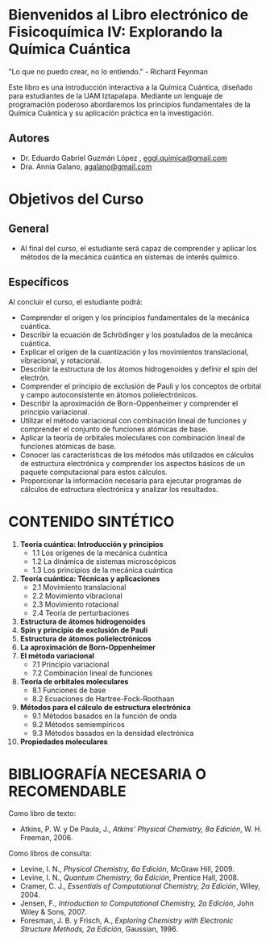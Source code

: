 # Bienvenidos al Libro electrónico de Fisicoquímica IV: Explorando la Química Cuántica

"Lo que no puedo crear, no lo entiendo." - Richard Feynman

Este libro es una introducción interactiva a la Química Cuántica, diseñado para estudiantes de la UAM Iztapalapa. Mediante un lenguaje de programación poderoso abordaremos los principios fundamentales de la Química Cuántica y su aplicación práctica en la investigación.

## Autores

- Dr. Eduardo Gabriel Guzmán López , eggl.quimica@gmail.com
- Dra. Annia Galano, agalano@gmail.com

# Objetivos del Curso

## General

- Al final del curso, el estudiante será capaz de comprender y aplicar los métodos de la mecánica cuántica en sistemas de interés químico.

## Específicos

Al concluir el curso, el estudiante podrá:

- Comprender el origen y los principios fundamentales de la mecánica cuántica.
- Describir la ecuación de Schrödinger y los postulados de la mecánica cuántica.
- Explicar el origen de la cuantización y los movimientos translacional, vibracional, y rotacional.
- Describir la estructura de los átomos hidrogenoides y definir el spin del electrón.
- Comprender el principio de exclusión de Pauli y los conceptos de orbital y campo autoconsistente en átomos polielectrónicos.
- Describir la aproximación de Born-Oppenheimer y comprender el principio variacional.
- Utilizar el método variacional con combinación lineal de funciones y comprender el conjunto de funciones atómicas de base.
- Aplicar la teoría de orbitales moleculares con combinación lineal de funciones atómicas de base.
- Conocer las características de los métodos más utilizados en cálculos de estructura electrónica y comprender los aspectos básicos de un paquete computacional para estos cálculos.
- Proporcionar la información necesaria para ejecutar programas de cálculos de estructura electrónica y analizar los resultados.

# CONTENIDO SINTÉTICO

1. **Teoría cuántica: Introducción y principios**
   - 1.1 Los orígenes de la mecánica cuántica
   - 1.2 La dinámica de sistemas microscópicos
   - 1.3 Los principios de la mecánica cuántica
2. **Teoría cuántica: Técnicas y aplicaciones**
   - 2.1 Movimiento translacional
   - 2.2 Movimiento vibracional
   - 2.3 Movimiento rotacional
   - 2.4 Teoría de perturbaciones
3. **Estructura de átomos hidrogenoides**
4. **Spin y principio de exclusión de Pauli**
5. **Estructura de átomos polielectrónicos**
6. **La aproximación de Born-Oppenheimer**
7. **El método variacional**
   - 7.1 Principio variacional
   - 7.2 Combinación lineal de funciones
8. **Teoría de orbitales moleculares**
   - 8.1 Funciones de base
   - 8.2 Ecuaciones de Hartree-Fock-Roothaan
9. **Métodos para el cálculo de estructura electrónica**
   - 9.1 Métodos basados en la función de onda
   - 9.2 Métodos semiempíricos
   - 9.3 Métodos basados en la densidad electrónica
10. **Propiedades moleculares**

# BIBLIOGRAFÍA NECESARIA O RECOMENDABLE

Como libro de texto:
- Atkins, P. W. y De Paula, J., *Atkins’ Physical Chemistry, 8a Edición*, W. H. Freeman, 2006.

Como libros de consulta:
- Levine, I. N., *Physical Chemistry, 6a Edición*, McGraw Hill, 2009.
- Levine, I. N., *Quantum Chemistry, 6a Edición*, Prentice Hall, 2008.
- Cramer, C. J., *Essentials of Computational Chemistry, 2a Edición*, Wiley, 2004.
- Jensen, F., *Introduction to Computational Chemistry, 2a Edición*, John Wiley & Sons, 2007.
- Foresman, J. B. y Frisch, A., *Exploring Chemistry with Electronic Structure Methods, 2a Edición*, Gaussian, 1996.

